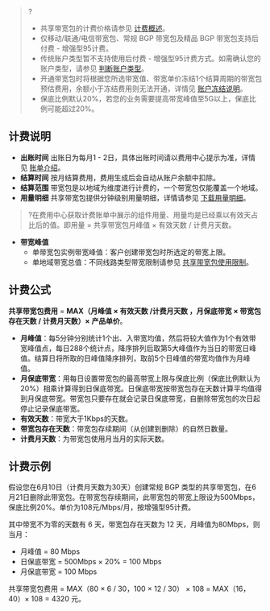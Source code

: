 >?
>- 共享带宽包的计费价格请参见 [计费概述](https://cloud.tencent.com/document/product/684/15255)。
>- 仅移动/联通/电信带宽包、常规 BGP 带宽包及精品 BGP 带宽包支持后付费 - 增强型95计费。
>- 传统账户类型暂不支持使用后付费 - 增强型95计费方式。如需确认您的账户类型，请参见 [判断账户类型](https://cloud.tencent.com/document/product/1199/49090#judge)。
>- 开通带宽包时将根据您所选带宽值、带宽单价冻结1个结算周期的带宽包预估费用，余额小于冻结费用则无法开通，详情见 [账户冻结说明](https://cloud.tencent.com/document/product/555/12039)。
>- 保底比例默认20%，若您的业务需要提高带宽峰值至5G以上，保底比例可能超过20%。
>

## 计费说明
- **出账时间**
出账日为每月1 - 2日，具体出账时间请以费用中心提示为准，详情见 [账单介绍](https://cloud.tencent.com/document/product/555/30250)。
- **结算时间**
按月结算费用，费用生成后会自动从账户余额中扣除。
- **结算范围**
带宽包是以地域为维度进行计费的，一个带宽包仅能覆盖一个地域。
- **用量明细**
共享带宽包提供分钟级别用量明细，详情请参见 [下载用量明细](https://cloud.tencent.com/document/product/684/47349)。
>?在费用中心获取计费账单中展示的组件用量、用量均是已经乘以有效天占比后的值。即用量 = 共享带宽包月峰值 × 有效天数 / 计费月天数。
>
- **带宽峰值**
  - 单带宽包实例带宽峰值：客户创建带宽包时所选定的带宽上限。
  - 单地域带宽总值：不同线路类型带宽限制请参见 [共享带宽包使用限制](https://cloud.tencent.com/document/product/684/15247#.E5.B8.A6.E5.AE.BD.E5.B3.B0.E5.80.BC)。

## 计费公式
**共享带宽包费用** = **MAX（月峰值 × 有效天数 /计费月天数 ，月保底带宽 × 带宽包存在天数 / 计费月天数）× 产品单价**。
 - **月峰值**：每5分钟分别统计1个出、入带宽均值，然后将较大值作为1个有效带宽峰值点，每日288个统计点，降序排列后取第5大峰值作为当日的带宽日峰值。结算日将所取的日峰值降序排列，取前5个日峰值的带宽均值作为月峰值。
 - **月保底带宽**：用每日设置带宽包的最高带宽上限与保底比例（保底比例默认为20%）相乘计算得到日保底带宽。日保底带宽按带宽包存在天数计算平均值得到月保底带宽。带宽包只要存在就会记录日保底带宽，自删除带宽包的次日起停止记录保底带宽。
 - **有效天数**：带宽大于1Kbps的天数。
 - **带宽包存在天数**：带宽包存续期间（从创建到删除）的自然日数量。
 - **计费月天数**：为带宽包使用月当月的实际天数。

## 计费示例
假设您在6月10日（计费月天数为30天）创建常规 BGP 类型的共享带宽包，在6月21日删除此带宽包。在带宽包存续期间，此带宽包的带宽上限设为500Mbps，保底比例20%。单价为108元/Mbps/月，按增强型95计费。

其中带宽不为零的天数有 6 天，带宽包存在天数为 12 天，月峰值为80Mbps，则当月：
- 月峰值 = 80 Mbps
- 日保底带宽 = 500Mbps × 20% = 100 Mbps 
- 月保底带宽 = 100 Mbps

共享带宽包费用 = MAX（80 × 6 / 30，100 × 12 / 30） × 108 = MAX（16，40）× 108 = 4320 元。
